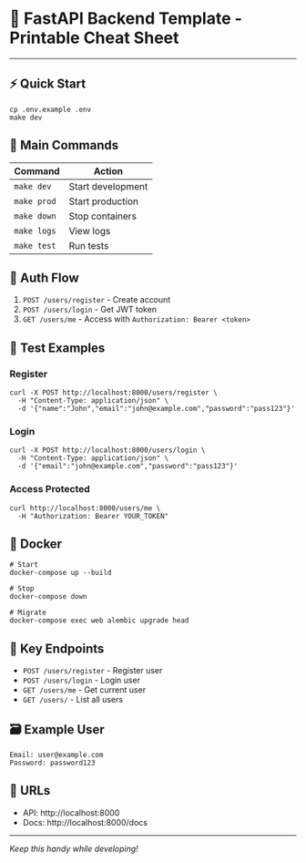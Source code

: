 # 📄 FastAPI Backend Template - Printable Cheat Sheet

---

## ⚡ Quick Start
```
cp .env.example .env
make dev
```

## 🚀 Main Commands
| Command | Action |
|---------|--------|
| `make dev` | Start development |
| `make prod` | Start production |
| `make down` | Stop containers |
| `make logs` | View logs |
| `make test` | Run tests |

## 🔐 Auth Flow
1. `POST /users/register` - Create account
2. `POST /users/login` - Get JWT token
3. `GET /users/me` - Access with `Authorization: Bearer <token>`

## 🧪 Test Examples

### Register
```
curl -X POST http://localhost:8000/users/register \
  -H "Content-Type: application/json" \
  -d '{"name":"John","email":"john@example.com","password":"pass123"}'
```

### Login
```
curl -X POST http://localhost:8000/users/login \
  -H "Content-Type: application/json" \
  -d '{"email":"john@example.com","password":"pass123"}'
```

### Access Protected
```
curl http://localhost:8000/users/me \
  -H "Authorization: Bearer YOUR_TOKEN"
```

## 🐳 Docker
```
# Start
docker-compose up --build

# Stop
docker-compose down

# Migrate
docker-compose exec web alembic upgrade head
```

## 📂 Key Endpoints
- `POST /users/register` - Register user
- `POST /users/login` - Login user
- `GET /users/me` - Get current user
- `GET /users/` - List all users

## 🗃️ Example User
```
Email: user@example.com
Password: password123
```

## 🔗 URLs
- API: http://localhost:8000
- Docs: http://localhost:8000/docs

---

*Keep this handy while developing!*